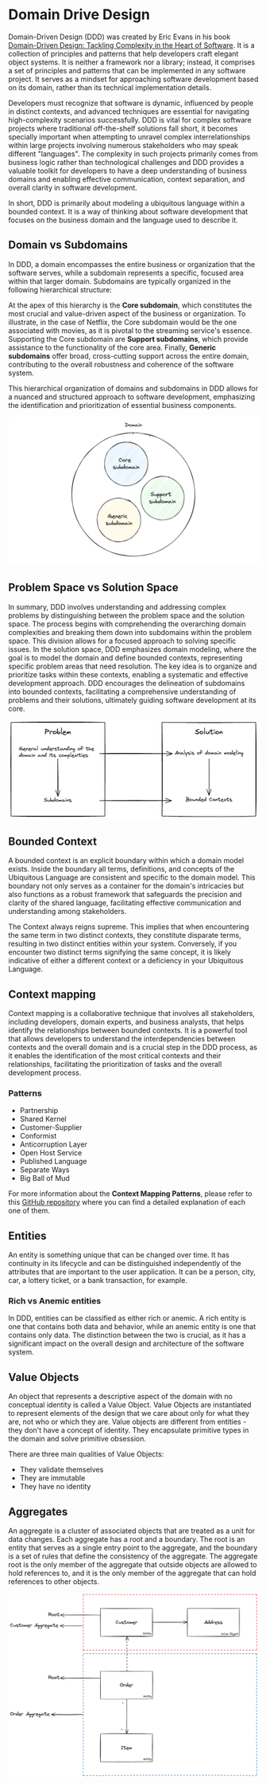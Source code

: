 # Domain Drive Design

Domain-Driven Design (DDD) was created by Eric Evans in his book [Domain-Driven Design: Tackling Complexity in the Heart of Software](https://www.amazon.com.br/Domain-Driven-Design-Tackling-Complexity-Software/dp/0321125215). It is a collection of principles and patterns that help developers craft elegant object systems. It is neither a framework nor a library; instead, it comprises a set of principles and patterns that can be implemented in any software project. It serves as a mindset for approaching software development based on its domain, rather than its technical implementation details.

Developers must recognize that software is dynamic, influenced by people in distinct contexts, and advanced techniques are essential for navigating high-complexity scenarios successfully. DDD is vital for complex software projects where traditional off-the-shelf solutions fall short, it becomes specially important when attempting to unravel complex interrelationships within large projects involving numerous stakeholders who may speak different "languages". The complexity in such projects primarily comes from business logic rather than technological challenges and DDD provides a valuable toolkit for developers to have a deep understanding of business domains and enabling effective communication, context separation, and overall clarity in software development.

In short, DDD is primarily about modeling a ubiquitous language within a bounded context. It is a way of thinking about software development that focuses on the business domain and the language used to describe it.

## Domain vs Subdomains

In DDD, a domain encompasses the entire business or organization that the software serves, while a subdomain represents a specific, focused area within that larger domain. Subdomains are typically organized in the following hierarchical structure:

At the apex of this hierarchy is the **Core subdomain**, which constitutes the most crucial and value-driven aspect of the business or organization. To illustrate, in the case of Netflix, the Core subdomain would be the one associated with movies, as it is pivotal to the streaming service's essence. Supporting the Core subdomain are **Support subdomains**, which provide assistance to the functionality of the core area. Finally, **Generic subdomains** offer broad, cross-cutting support across the entire domain, contributing to the overall robustness and coherence of the software system.

This hierarchical organization of domains and subdomains in DDD allows for a nuanced and structured approach to software development, emphasizing the identification and prioritization of essential business components.

![Domain vs Subdomains](./docs/images/domain-vs-subdomains.png)

## Problem Space vs Solution Space

In summary, DDD involves understanding and addressing complex problems by distinguishing between the problem space and the solution space. The process begins with comprehending the overarching domain complexities and breaking them down into subdomains within the problem space. This division allows for a focused approach to solving specific issues. In the solution space, DDD emphasizes domain modeling, where the goal is to model the domain and define bounded contexts, representing specific problem areas that need resolution. The key idea is to organize and prioritize tasks within these contexts, enabling a systematic and effective development approach. DDD encourages the delineation of subdomains into bounded contexts, facilitating a comprehensive understanding of problems and their solutions, ultimately guiding software development at its core.

![Problem Space vs Solution Space](./docs/images/problem-and-sulution-space.png)

## Bounded Context

A bounded context is an explicit boundary within which a domain model exists. Inside the boundary all terms, definitions, and concepts of the Ubiquitous Language are consistent and specific to the domain model. This boundary not only serves as a container for the domain's intricacies but also functions as a robust framework that safeguards the precision and clarity of the shared language, facilitating effective communication and understanding among stakeholders.

The Context always reigns supreme. This implies that when encountering the same term in two distinct contexts, they constitute disparate terms, resulting in two distinct entities within your system. Conversely, if you encounter two distinct terms signifying the same concept, it is likely indicative of either a different context or a deficiency in your Ubiquitous Language.

## Context mapping

Context mapping is a collaborative technique that involves all stakeholders, including developers, domain experts, and business analysts, that helps identify the relationships between bounded contexts. It is a powerful tool that allows developers to understand the interdependencies between contexts and the overall domain and is a crucial step in the DDD process, as it enables the identification of the most critical contexts and their relationships, facilitating the prioritization of tasks and the overall development process.

### Patterns

- Partnership
- Shared Kernel
- Customer-Supplier
- Conformist
- Anticorruption Layer
- Open Host Service
- Published Language
- Separate Ways
- Big Ball of Mud

For more information about the **Context Mapping Patterns**, please refer to this [GitHub repository](https://github.com/ddd-crew/context-mapping) where you can find a detailed explanation of each one of them.

## Entities

An entity is something unique that can be changed over time. It has continuity in its lifecycle and can be distinguished independently of the attributes that are important to the user application. It can be a person, city, car, a lottery ticket, or a bank transaction, for example.

### Rich vs Anemic entities

In DDD, entities can be classified as either rich or anemic. A rich entity is one that contains both data and behavior, while an anemic entity is one that contains only data. The distinction between the two is crucial, as it has a significant impact on the overall design and architecture of the software system.

## Value Objects

An object that represents a descriptive aspect of the domain with no conceptual identity is called a Value Object. Value Objects are instantiated to represent elements of the design that we care about only for what they are, not who or which they are. Value objects are different from entities - they don't have a concept of identity. They encapsulate primitive types in the domain and solve primitive obsession.

There are three main qualities of Value Objects:

- They validate themselves
- They are immutable
- They have no identity

## Aggregates

An aggregate is a cluster of associated objects that are treated as a unit for data changes. Each aggregate has a root and a boundary. The root is an entity that serves as a single entry point to the aggregate, and the boundary is a set of rules that define the consistency of the aggregate. The aggregate root is the only member of the aggregate that outside objects are allowed to hold references to, and it is the only member of the aggregate that can hold references to other objects.

![Aggregates](./docs/images/aggregates.png)
